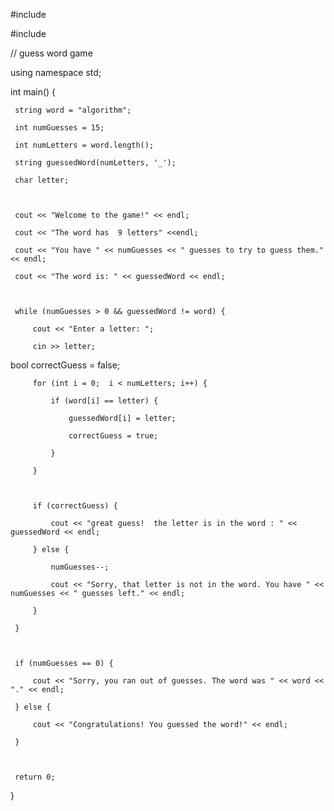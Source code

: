   #include <iostream> 

 #include <string> 

  // guess word game 

 using namespace std; 

  

 int main() { 

     string word = "algorithm"; 

     int numGuesses = 15; 

     int numLetters = word.length(); 

     string guessedWord(numLetters, '_'); 

     char letter; 

  

     cout << "Welcome to the game!" << endl; 

     cout << "The word has  9 letters" <<endl; 

     cout << "You have " << numGuesses << " guesses to try to guess them." << endl; 

     cout << "The word is: " << guessedWord << endl; 

  

     while (numGuesses > 0 && guessedWord != word) { 

         cout << "Enter a letter: "; 

         cin >> letter; 

  bool correctGuess = false; 

  

  

         for (int i = 0;  i < numLetters; i++) { 

             if (word[i] == letter) { 

                 guessedWord[i] = letter; 

                 correctGuess = true; 

             } 

         } 

  

         if (correctGuess) { 

             cout << "great guess!  the letter is in the word : " << guessedWord << endl; 

         } else { 

             numGuesses--; 

             cout << "Sorry, that letter is not in the word. You have " << numGuesses << " guesses left." << endl; 

         } 

     } 

  

     if (numGuesses == 0) { 

         cout << "Sorry, you ran out of guesses. The word was " << word << "." << endl; 

     } else { 

         cout << "Congratulations! You guessed the word!" << endl; 

     } 

  

     return 0; 

 }   
